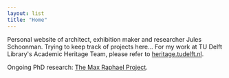 ```yaml
---
layout: list
title: "Home"
---
```

Personal website of architect, exhibition maker and researcher Jules Schoonman. Trying to keep track of projects here... For my work at TU Delft Library's Academic Heritage Team, please refer to [heritage.tudelft.nl](https://heritage.tudelft.nl).

Ongoing PhD research: [The Max Raphael Project](https://www.maxraphael.org).
